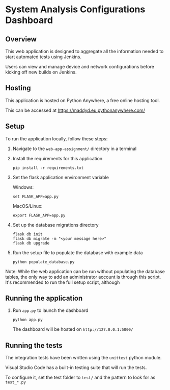 # System Analysis Configurations Dashboard

## Overview
This web application is designed to aggregate all the information needed to start automated tests using Jenkins.

Users can view and manage device and network configurations before kicking off new builds on Jenkins.

## Hosting
This application is hosted on Python Anywhere, a free online hosting tool.

This can be accessed at https://maddyd.eu.pythonanywhere.com/

## Setup
To run the application locally, follow these steps:

1. Navigate to the `web-app-assignment/` directory in a terminal
2. Install the requirements for this application
    ```commandline
    pip install -r requirements.txt
    ```
3. Set the flask application environment variable

    Windows:
    ```commandline
    set FLASK_APP=app.py
    ```
    MacOS/Linux:
    ```commandline
    export FLASK_APP=app.py
    ```
    
    
4. Set up the database migrations directory
    ```commandline
    flask db init
    flask db migrate -m "<your message here>"
    flask db upgrade
    ```

5. Run the setup file to populate the database with example data
    ```commandline
    python populate_database.py
    ```
Note: While the web application can be run without populating the database tables, the only way to add an administrator account is through this script.
It's recommended to run the full setup script, although
## Running the application

1. Run `app.py` to launch the dashboard
    ```commandline
    python app.py
    ```
    The dashboard will be hosted on `http://127.0.0.1:5000/`


## Running the tests

The integration tests have been written using the `unittest` python module.

Visual Studio Code has a built-in testing suite that will run the tests.

To configure it, set the test folder to `test/` and the pattern to look for as `test_*.py`

